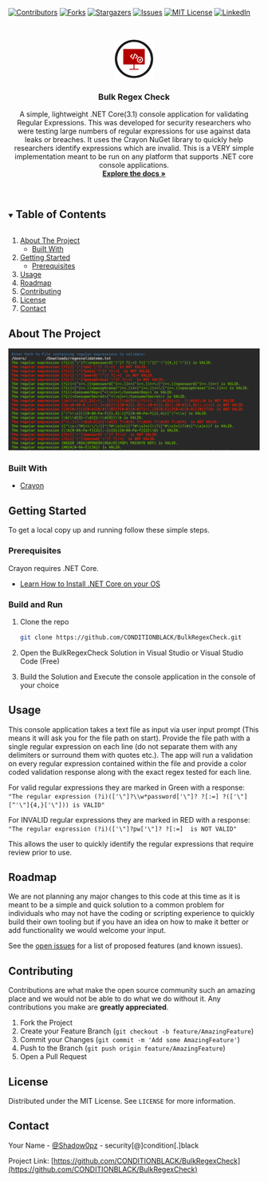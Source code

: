 [![Contributors][contributors-shield]][contributors-url]
[![Forks][forks-shield]][forks-url]
[![Stargazers][stars-shield]][stars-url]
[![Issues][issues-shield]][issues-url]
[![MIT License][license-shield]][license-url]
[![LinkedIn][linkedin-shield]][linkedin-url]



<!-- PROJECT LOGO -->
<br />
<p align="center">
  <a href="https://github.com/CONDITIONBLACK/BulkRegexCheck">
    <img src="logo.png" alt="Logo" width="80" height="80">
  </a>

  <h3 align="center">Bulk Regex Check</h3>

  <p align="center">
    A simple, lightweight .NET Core(3.1) console application for validating Regular Expressions. This was developed for security researchers who were testing large numbers of regular expressions for use against data leaks or breaches. It uses the Crayon NuGet library to quickly help researchers identify expressions which are invalid. This is a VERY simple implementation meant to be run on any platform that supports .NET core console applications.
    <br />
    <a href="https://github.com/CONDITIONBLACK/BulkRegexCheck"><strong>Explore the docs »</strong></a>
    <br />
    <br />
  </p>
</p>



<!-- TABLE OF CONTENTS -->
<details open="open">
  <summary><h2 style="display: inline-block">Table of Contents</h2></summary>
  <ol>
    <li>
      <a href="#about-the-project">About The Project</a>
      <ul>
        <li><a href="#built-with">Built With</a></li>
      </ul>
    </li>
    <li>
      <a href="#getting-started">Getting Started</a>
      <ul>
        <li><a href="#prerequisites">Prerequisites</a></li>
      </ul>
    </li>
    <li><a href="#usage">Usage</a></li>
    <li><a href="#roadmap">Roadmap</a></li>
    <li><a href="#contributing">Contributing</a></li>
    <li><a href="#license">License</a></li>
    <li><a href="#contact">Contact</a></li>
  </ol>
</details>



<!-- ABOUT THE PROJECT -->
## About The Project

![BulkRegexCheck Screen Shot][product-screenshot]




### Built With

* [Crayon](https://github.com/riezebosch/crayon)



<!-- GETTING STARTED -->
## Getting Started

To get a local copy up and running follow these simple steps.

### Prerequisites

Crayon requires .NET Core.
* [Learn How to Install .NET Core on your OS](https://docs.microsoft.com/en-us/dotnet/core/install/)

### Build and Run

1. Clone the repo
   ```sh
   git clone https://github.com/CONDITIONBLACK/BulkRegexCheck.git
   ```
2. Open the BulkRegexCheck Solution in Visual Studio or Visual Studio Code (Free)

3. Build the Solution and Execute the console application in the console of your choice



<!-- USAGE EXAMPLES -->
## Usage

This console application takes a text file as input via user input prompt (This means it will ask you for the file path on start). Provide the file path with a single regular expression on each line (do not separate them with any delimiters or surround them with quotes etc.). The app will run a validation on every regular expression contained within the file and provide a color coded validation response along with the exact regex tested for each line.

For valid regular expressions they are marked in Green with a response: ``"The regular expression (?i)(['\"]?\\w*password['\"]? ?[:=] ?(['\"][^'\"]{4,}['\"])) is VALID"``

For INVALID regular expressions they are marked in RED with a response: ``"The regular expression (?i)(['\"]?pw['\"]? ?[:=]  is NOT VALID"``

This allows the user to quickly identify the regular expressions that require review prior to use.




<!-- ROADMAP -->
## Roadmap

We are not planning any major changes to this code at this time as it is meant to be a simple and quick solution to a common problem for individuals who may not have the coding or scripting experience to quickly build their own tooling but if you have an idea on how to make it better or add functionality we would welcome your input.

See the [open issues](https://github.com/CONDITIONBLACK/BulkRegexCheck/issues) for a list of proposed features (and known issues).



<!-- CONTRIBUTING -->
## Contributing

Contributions are what make the open source community such an amazing place and we would not be able to do what we do without it. Any contributions you make are **greatly appreciated**. 

1. Fork the Project
2. Create your Feature Branch (`git checkout -b feature/AmazingFeature`)
3. Commit your Changes (`git commit -m 'Add some AmazingFeature'`)
4. Push to the Branch (`git push origin feature/AmazingFeature`)
5. Open a Pull Request



<!-- LICENSE -->
## License

Distributed under the MIT License. See `LICENSE` for more information.



<!-- CONTACT -->
## Contact

Your Name - [@Shadow0pz](https://twitter.com/Shadow0pz) - security[@]condition[.]black

Project Link: [https://github.com/CONDITIONBLACK/BulkRegexCheck](https://github.com/CONDITIONBLACK/BulkRegexCheck)








<!-- MARKDOWN LINKS & IMAGES -->
<!-- https://www.markdownguide.org/basic-syntax/#reference-style-links -->
[contributors-shield]: https://img.shields.io/github/contributors/CONDITIONBLACK/BulkRegexCheck.svg?style=for-the-badge
[contributors-url]: https://github.com/CONDITIONBLACK/BulkRegexCheck/graphs/contributors
[forks-shield]: https://img.shields.io/github/forks/CONDITIONBLACK/BulkRegexCheck.svg?style=for-the-badge
[forks-url]: https://github.com/CONDITIONBLACK/BulkRegexCheck/network/members
[stars-shield]: https://img.shields.io/github/stars/CONDITIONBLACK/BulkRegexCheck.svg?style=for-the-badge
[stars-url]: https://github.com/CONDITIONBLACK/BulkRegexCheck/stargazers
[issues-shield]: https://img.shields.io/github/issues/CONDITIONBLACK/BulkRegexCheck.svg?style=for-the-badge
[issues-url]: https://github.com/CONDITIONBLACK/BulkRegexCheck/issues
[license-shield]: https://img.shields.io/github/license/CONDITIONBLACK/BulkRegexCheck.svg?style=for-the-badge
[license-url]: https://github.com/CONDITIONBLACK/BulkRegexCheck/blob/master/LICENSE
[linkedin-shield]: https://img.shields.io/badge/-LinkedIn-black.svg?style=for-the-badge&logo=linkedin&colorB=555
[linkedin-url]: linkedin.com/company/CONDITIONBLACK
[product-screenshot]: /screenshot.png
<!-- MARKDOWN LINKS & IMAGES -->
